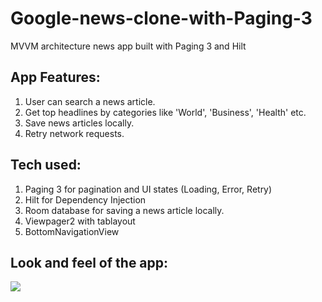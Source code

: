 # Google-news-clone-with-Paging-3
MVVM architecture news app built with Paging 3 and Hilt 

## App Features:
1. User can search a news article.
2. Get top headlines by categories like 'World', 'Business', 'Health' etc.
3. Save news articles locally.
4. Retry network requests.

## Tech used:
1. Paging 3 for pagination and UI states (Loading, Error, Retry)
2. Hilt for Dependency Injection
3. Room database for saving a news article locally.
4. Viewpager2 with tablayout
5. BottomNavigationView

## Look and feel of the app:

![](https://github.com/DivS-15/Google-news-clone-with-Paging-3/blob/master/Google%20news%20clone.gif)
